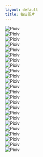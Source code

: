 ```yaml
---
layout: default
title: 每日图片
---
```


![Pixiv](images/0 "Pixiv")<br />
 ![Pixiv](images/1 "Pixiv")<br />
 ![Pixiv](images/2 "Pixiv")<br />
 ![Pixiv](images/3 "Pixiv")<br />
 ![Pixiv](images/4 "Pixiv")<br />
 ![Pixiv](images/5 "Pixiv")<br />
 ![Pixiv](images/6 "Pixiv")<br />
 ![Pixiv](images/7 "Pixiv")<br />
 ![Pixiv](images/8 "Pixiv")<br />
 ![Pixiv](images/9 "Pixiv")<br />
 ![Pixiv](images/10 "Pixiv")<br />
 ![Pixiv](images/11 "Pixiv")<br />
 ![Pixiv](images/12 "Pixiv")<br />
 ![Pixiv](images/13 "Pixiv")<br />
 ![Pixiv](images/14 "Pixiv")<br />
 ![Pixiv](images/15 "Pixiv")<br />
 ![Pixiv](images/16 "Pixiv")<br />
 ![Pixiv](images/17 "Pixiv")<br />
 ![Pixiv](images/18 "Pixiv")<br />
 ![Pixiv](images/19 "Pixiv")<br />
 ![Pixiv](images/20 "Pixiv")<br />
 ![Pixiv](images/21 "Pixiv")<br />
 ![Pixiv](images/22 "Pixiv")<br />
 ![Pixiv](images/23 "Pixiv")<br />
 